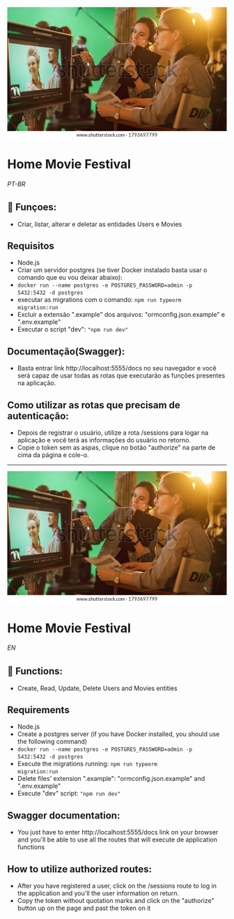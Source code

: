 <img src="headerimage.webp" alt="people working on a movie set">

# Home Movie Festival

###### PT-BR

## 🔧 Funçoes:

-   Criar, listar, alterar e deletar as entidades Users e Movies

## Requisitos

-   Node.js
-   Criar um servidor postgres (se tiver Docker instalado basta usar o comando que eu vou deixar abaixo):
-   <code>docker run --name postgres -e POSTGRES_PASSWORD=admin -p 5432:5432 -d postgres</code>
-   executar as migrations com o comando: <code>npm run typeorm migration:run</code>
-   Excluir a extensão ".example" dos arquivos: "ormconfig.json.example" e ".env.example"
-   Executar o script "dev": <code>"npm run dev"</code>

## Documentação(Swagger):

-   Basta entrar link http://localhost:5555/docs no seu navegador e você será capaz de usar todas as rotas que executarão as funções presentes na aplicação.

## Como utilizar as rotas que precisam de autenticação:

-   Depois de registrar o usuário, utilize a rota /sessions para logar na aplicação e você terá as informações do usuário no retorno.
-   Copie o token sem as aspas, clique no botão "authorize" na parte de cima da página e cole-o.

---

<img src="headerimage.webp" alt="people working on a movie set">

# Home Movie Festival

###### EN

## 🔧 Functions:

-   Create, Read, Update, Delete Users and Movies entities

## Requirements

-   Node.js
-   Create a postgres server (if you have Docker installed, you should use the following command)
-   <code>docker run --name postgres -e POSTGRES_PASSWORD=admin -p 5432:5432 -d postgres</code>
-   Execute the migrations running: <code>npm run typeorm migration:run</code>
-   Delete files' extension ".example": "ormconfig.json.example" and ".env.example"
-   Execute "dev" script: <code>"npm run dev"</code>

## Swagger documentation:

-   You just have to enter http://localhost:5555/docs link on your browser and you'll be able to use all the routes that will execute de application functions

## How to utilize authorized routes:

-   After you have registered a user, click on the /sessions route to log in the application and you'll the user information on return.
-   Copy the token without quotation marks and click on the "authorize" button up on the page and past the token on it
